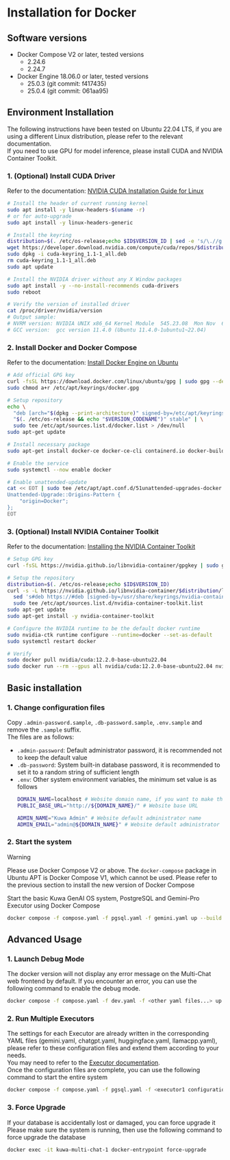 # Installation for Docker

## Software versions
- Docker Compose V2 or later, tested versions
  - 2.24.6
  - 2.24.7
- Docker Engine 18.06.0 or later, tested versions
  - 25.0.3 (git commit: f417435)
  - 25.0.4 (git commit: 061aa95)

## Environment Installation
The following instructions have been tested on Ubuntu 22.04 LTS, if you are using a different Linux distribution, please refer to the relevant documentation.  
If you need to use GPU for model inference, please install CUDA and NVIDIA Container Toolkit.

### 1. (Optional) Install CUDA Driver

Refer to the documentation: [NVIDIA CUDA Installation Guide for Linux](https://docs.nvidia.com/cuda/cuda-installation-guide-linux/)

```sh
# Install the header of current running kernel
sudo apt install -y linux-headers-$(uname -r)
# or for auto-upgrade
sudo apt install -y linux-headers-generic

# Install the keyring
distribution=$(. /etc/os-release;echo $ID$VERSION_ID | sed -e 's/\.//g')
wget https://developer.download.nvidia.com/compute/cuda/repos/$distribution/x86_64/cuda-keyring_1.1-1_all.deb
sudo dpkg -i cuda-keyring_1.1-1_all.deb
rm cuda-keyring_1.1-1_all.deb
sudo apt update

# Install the NVIDIA driver without any X Window packages
sudo apt install -y --no-install-recommends cuda-drivers
sudo reboot

# Verify the version of installed driver
cat /proc/driver/nvidia/version
# Output sample:
# NVRM version: NVIDIA UNIX x86_64 Kernel Module  545.23.08  Mon Nov  6 23:49:37 UTC 2023
# GCC version:  gcc version 11.4.0 (Ubuntu 11.4.0-1ubuntu1~22.04)
```

### 2. Install Docker and Docker Compose

Refer to the documentation: [Install Docker Engine on Ubuntu](https://docs.docker.com/engine/install/ubuntu/)
```sh
# Add official GPG key
curl -fsSL https://download.docker.com/linux/ubuntu/gpg | sudo gpg --dearmor -o /etc/apt/keyrings/docker.gpg
sudo chmod a+r /etc/apt/keyrings/docker.gpg

# Setup repository
echo \
  "deb [arch="$(dpkg --print-architecture)" signed-by=/etc/apt/keyrings/docker.gpg] https://download.docker.com/linux/ubuntu \
  "$(. /etc/os-release && echo "$VERSION_CODENAME")" stable" | \
  sudo tee /etc/apt/sources.list.d/docker.list > /dev/null
sudo apt-get update

# Install necessary package
sudo apt-get install docker-ce docker-ce-cli containerd.io docker-buildx-plugin docker-compose-plugin

# Enable the service
sudo systemctl --now enable docker

# Enable unattended-update
cat << EOT | sudo tee /etc/apt/apt.conf.d/51unattended-upgrades-docker
Unattended-Upgrade::Origins-Pattern {
    "origin=Docker";
};
EOT
```

### 3. (Optional) Install NVIDIA Container Toolkit

Refer to the documentation: [Installing the NVIDIA Container Toolkit](https://docs.nvidia.com/datacenter/cloud-native/container-toolkit/latest/install-guide.html)

```sh
# Setup GPG key
curl -fsSL https://nvidia.github.io/libnvidia-container/gpgkey | sudo gpg --dearmor -o /usr/share/keyrings/nvidia-container-toolkit-keyring.gpg

# Setup the repository
distribution=$(. /etc/os-release;echo $ID$VERSION_ID)
curl -s -L https://nvidia.github.io/libnvidia-container/$distribution/libnvidia-container.list | \
  sed 's#deb https://#deb [signed-by=/usr/share/keyrings/nvidia-container-toolkit-keyring.gpg] https://#g' | \
  sudo tee /etc/apt/sources.list.d/nvidia-container-toolkit.list
sudo apt-get update
sudo apt-get install -y nvidia-container-toolkit

# Configure the NVIDIA runtime to be the default docker runtime
sudo nvidia-ctk runtime configure --runtime=docker --set-as-default
sudo systemctl restart docker

# Verify
sudo docker pull nvidia/cuda:12.2.0-base-ubuntu22.04
sudo docker run --rm --gpus all nvidia/cuda:12.2.0-base-ubuntu22.04 nvidia-smi
```

## Basic installation

### 1. Change configuration files

Copy `.admin-password.sample`, `.db-password.sample`, `.env.sample` and remove the `.sample` suffix.  
The files are as follows:
- `.admin-password`: Default administrator password, it is recommended not to keep the default value
- `.db-password`: System built-in database password, it is recommended to set it to a random string of sufficient length
- `.env`: Other system environment variables, the minimum set value is as follows
    ```sh
    DOMAIN_NAME=localhost # Website domain name, if you want to make the service public, please set it to your public domain name
    PUBLIC_BASE_URL="http://${DOMAIN_NAME}/" # Website base URL

    ADMIN_NAME="Kuwa Admin" # Website default administrator name
    ADMIN_EMAIL="admin@${DOMAIN_NAME}" # Website default administrator login email, which can be an invalid email
    ```

### 2. Start the system

> [!WARNING]
> Please use Docker Compose V2 or above.
> The `docker-compose` package in Ubuntu APT is Docker Compose V1, which cannot be used. Please refer to the previous section to install the new version of Docker Compose

Start the basic Kuwa GenAI OS system, PostgreSQL and Gemini-Pro Executor using Docker Compose
```sh
docker compose -f compose.yaml -f pgsql.yaml -f gemini.yaml up --build
```

## Advanced Usage

### 1. Launch Debug Mode
The docker version will not display any error message on the Multi-Chat web frontend by default. If you encounter an error, you can use the following command to enable the debug mode.
```sh
docker compose -f compose.yaml -f dev.yaml -f <other yaml files...> up --build
```

### 2. Run Multiple Executors
The settings for each Executor are already written in the corresponding YAML files (gemini.yaml, chatgpt.yaml, huggingface.yaml, llamacpp.yaml), please refer to these configuration files and extend them according to your needs.  
You may need to refer to the [Executor documentation](../src/executor/README.md).  
Once the configuration files are complete, you can use the following command to start the entire system
```sh
docker compose -f compose.yaml -f pgsql.yaml -f <executor1 configuration file> -f <executor2 configuration file...> up --build
```

### 3. Force Upgrade
If your database is accidentally lost or damaged, you can force upgrade it  
Please make sure the system is running, then use the following command to force upgrade the database  
```sh
docker exec -it kuwa-multi-chat-1 docker-entrypoint force-upgrade
```